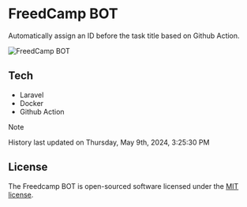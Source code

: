# FreedCamp BOT

Automatically assign an ID before the task title based on Github Action.

![FreedCamp BOT](https://repository-images.githubusercontent.com/737932867/7d34798b-2680-471c-b089-a78a718d3d6a)

## Tech

- Laravel
- Docker
- Github Action

> [!NOTE]  
> History last updated on Thursday, May 9th, 2024, 3:25:30 PM

## License

The Freedcamp BOT is open-sourced software licensed under the [MIT license](https://opensource.org/licenses/MIT).
